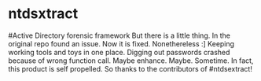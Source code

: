 ntdsxtract
==========

#Active Directory forensic framework
But there is a little thing. 
In the original repo found an issue. 
Now it is fixed. Nonethereless :] 
Keeping working tools and toys in one place. 
Digging out passwords crashed because of wrong function call.
 Maybe enhance. Maybe. Sometime. In fact, this product is self propelled. 
 So thanks to the contributors of #ntdsextract!


